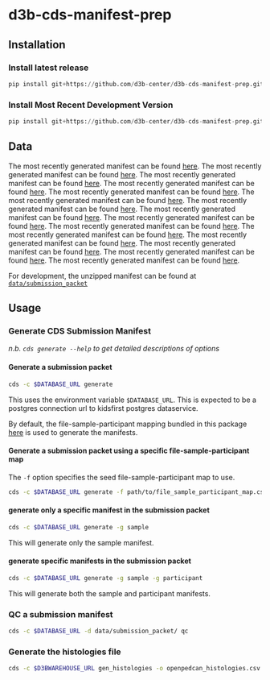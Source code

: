 # d3b-cds-manifest-prep

## Installation

### Install latest release

```python
pip install git+https://github.com/d3b-center/d3b-cds-manifest-prep.git@latest-release
```

### Install Most Recent Development Version

```python
pip install git+https://github.com/d3b-center/d3b-cds-manifest-prep.git
```

## Data

<!---line below is generated by prerelease script insert_version_url_here --->
The most recently generated manifest can be found [here](https://github.com/d3b-center/d3b-cds-manifest-prep/releases/tag/0.14.0).
The most recently generated manifest can be found [here](https://github.com/d3b-center/d3b-cds-manifest-prep/releases/tag/0.13.0).
The most recently generated manifest can be found [here](https://github.com/d3b-center/d3b-cds-manifest-prep/releases/tag/0.12.0).
The most recently generated manifest can be found [here](https://github.com/d3b-center/d3b-cds-manifest-prep/releases/tag/0.11.1).
The most recently generated manifest can be found [here](https://github.com/d3b-center/d3b-cds-manifest-prep/releases/tag/0.11.0).
The most recently generated manifest can be found [here](https://github.com/d3b-center/d3b-cds-manifest-prep/releases/tag/0.10.1).
The most recently generated manifest can be found [here](https://github.com/d3b-center/d3b-cds-manifest-prep/releases/tag/0.10.0).
The most recently generated manifest can be found [here](https://github.com/d3b-center/d3b-cds-manifest-prep/releases/tag/0.9.0).
The most recently generated manifest can be found [here](https://github.com/d3b-center/d3b-cds-manifest-prep/releases/tag/0.8.1).
The most recently generated manifest can be found [here](https://github.com/d3b-center/d3b-cds-manifest-prep/releases/tag/0.8.0).
The most recently generated manifest can be found [here](https://github.com/d3b-center/d3b-cds-manifest-prep/releases/tag/0.7.1).
The most recently generated manifest can be found [here](https://github.com/d3b-center/d3b-cds-manifest-prep/releases/tag/0.7.0).
The most recently generated manifest can be found [here](https://github.com/d3b-center/d3b-cds-manifest-prep/releases/tag/0.6.0).
The most recently generated manifest can be found [here](https://github.com/d3b-center/d3b-cds-manifest-prep/releases/tag/0.5.3).
The most recently generated manifest can be found [here](https://github.com/d3b-center/d3b-cds-manifest-prep/releases/tag/0.5.2).

For development, the unzipped manifest can be found at [`data/submission_packet`](data/submission_packet)

## Usage

### Generate CDS Submission Manifest

*n.b. `cds generate --help` to get detailed descriptions of options*

#### Generate a submission packet

```sh
cds -c $DATABASE_URL generate
```

This uses the environment variable `$DATABASE_URL`. This is expected to be a
postgres connection url to kidsfirst postgres dataservice.

By default, the file-sample-participant mapping bundled in this package
[here](cds/data/file_sample_participant_map.csv) is used to generate the
manifests.

#### Generate a submission packet using a specific file-sample-participant map

The `-f` option specifies the seed file-sample-participant map to use.

```sh
cds -c $DATABASE_URL generate -f path/to/file_sample_participant_map.csv
```

#### generate only a specific manifest in the submission packet

```sh
cds -c $DATABASE_URL generate -g sample
```

This will generate only the sample manifest.

#### generate specific manifests in the submission packet

```sh
cds -c $DATABASE_URL generate -g sample -g participant
```

This will generate both the sample and participant manifests.

### QC a submission manifest

```sh
cds -c $DATABASE_URL -d data/submission_packet/ qc
```

### Generate the histologies file

```sh
cds -c $D3BWAREHOUSE_URL gen_histologies -o openpedcan_histologies.csv
```
